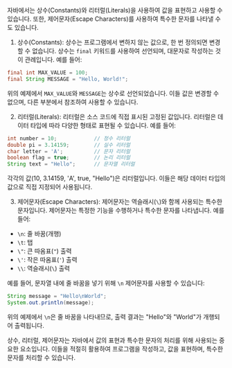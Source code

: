 자바에서는 상수(Constants)와 리터럴(Literals)을 사용하여 값을 표현하고 사용할 수 있습니다. 또한, 제어문자(Escape Characters)를 사용하여 특수한 문자를 나타낼 수도 있습니다.

1. 상수(Constants):
   상수는 프로그램에서 변하지 않는 값으로, 한 번 정의되면 변경할 수 없습니다. 상수는 `final` 키워드를 사용하여 선언되며, 대문자로 작성하는 것이 관례입니다. 예를 들어:

```java
final int MAX_VALUE = 100;
final String MESSAGE = "Hello, World!";
```

위의 예제에서 `MAX_VALUE`와 `MESSAGE`는 상수로 선언되었습니다. 이들 값은 변경할 수 없으며, 다른 부분에서 참조하여 사용할 수 있습니다.

2. 리터럴(Literals):
   리터럴은 소스 코드에 직접 표시된 고정된 값입니다. 리터럴은 데이터 타입에 따라 다양한 형태로 표현될 수 있습니다. 예를 들어:

```java
int number = 10;            // 정수 리터럴
double pi = 3.14159;        // 실수 리터럴
char letter = 'A';          // 문자 리터럴
boolean flag = true;        // 논리 리터럴
String text = "Hello";      // 문자열 리터럴
```

각각의 값(10, 3.14159, 'A', true, "Hello")은 리터럴입니다. 이들은 해당 데이터 타입의 값으로 직접 지정되어 사용됩니다.

3. 제어문자(Escape Characters):
   제어문자는 역슬래시(`\`)와 함께 사용되는 특수한 문자입니다. 제어문자는 특정한 기능을 수행하거나 특수한 문자를 나타냅니다. 예를 들어:

- `\n`: 줄 바꿈(개행)
- `\t`: 탭
- `\"`: 큰 따옴표(`"`) 출력
- `\'`: 작은 따옴표(`'`) 출력
- `\\`: 역슬래시(`\`) 출력

예를 들어, 문자열 내에 줄 바꿈을 넣기 위해 `\n` 제어문자를 사용할 수 있습니다:

```java
String message = "Hello\nWorld";
System.out.println(message);
```

위의 예제에서 `\n`은 줄 바꿈을 나타내므로, 출력 결과는 "Hello"와 "World"가 개행되어 출력됩니다.

상수, 리터럴, 제어문자는 자바에서 값의 표현과 특수한 문자의 처리를 위해 사용되는 중요한 요소입니다. 이들을 적절히 활용하여 프로그램을 작성하고, 값을 표현하며, 특수한 문자를 처리할 수 있습니다.
